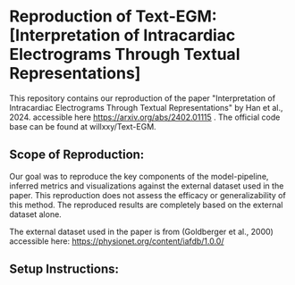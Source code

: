 # Reproduction of Text-EGM: [Interpretation of Intracardiac Electrograms Through Textual Representations]
This repository contains our reproduction of the paper "Interpretation of Intracardiac Electrograms Through Textual Representations" by Han et al., 2024. accessible here https://arxiv.org/abs/2402.01115 . The official code base can be found at willxxy/Text-EGM.

## Scope of Reproduction:
Our goal was to reproduce the key components of the model-pipeline, inferred metrics and visualizations against the external dataset used in the paper.
This reproduction does not assess the efficacy or generalizability of this method. 
The reproduced results are completely based on the external dataset alone.

The external dataset used in the paper is from (Goldberger et al., 2000) accessible here: https://physionet.org/content/iafdb/1.0.0/

## Setup Instructions:

